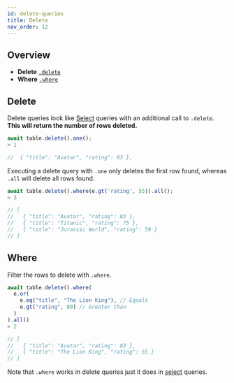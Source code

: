 ```yaml
---
id: delete-queries
title: Delete
nav_order: 12
---
```


## Overview

* **Delete** [`.delete`](#delete)
* **Where** [`.where`](#where)

## Delete

Delete queries look like [Select](select_queries.html) queries with an additional call to `.delete`. **This will return the number of rows deleted.**


```js
await table.delete().one();
> 1

//  { "title": "Avatar", "rating": 83 },
```

Executing a delete query with `.one` only deletes the first row found, whereas `.all` will delete all rows found.

```js
await table.delete().where(e.gt('rating', 55)).all();
> 3

// [
//   { "title": "Avatar", "rating": 83 },
//   { "title": "Titanic", "rating": 75 },
//   { "title": "Jurassic World", "rating": 59 }
// ]
```

## Where

Filter the rows to delete with `.where`.

```js
await table.delete().where(
  e.or(
    e.eq("title", "The Lion King"), // Equals
    e.gt("rating", 80) // Greater than
  )
).all()
> 2

// [
//   { "title": "Avatar", "rating": 83 },
//   { "title": "The Lion King", "rating": 55 }
// ]
```

Note that `.where` works in delete queries just it does in [select](select_queries.html#where) queries.
